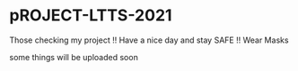 # pROJECT-LTTS-2021

Those checking my project !! Have a nice day and stay SAFE !! Wear Masks

some things will be uploaded soon

